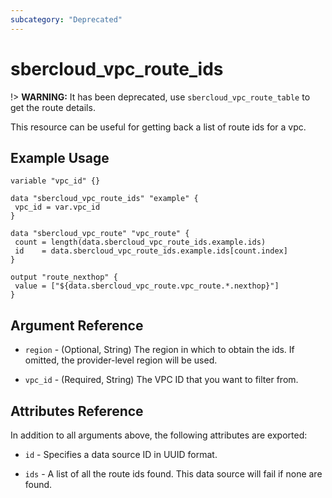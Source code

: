 ```yaml
---
subcategory: "Deprecated"
---
```


# sbercloud_vpc_route_ids

!> **WARNING:** It has been deprecated, use `sbercloud_vpc_route_table` to get the route details.

This resource can be useful for getting back a list of route ids for a vpc.

## Example Usage

 ```hcl
variable "vpc_id" {}

data "sbercloud_vpc_route_ids" "example" {
  vpc_id = var.vpc_id
}

data "sbercloud_vpc_route" "vpc_route" {
  count = length(data.sbercloud_vpc_route_ids.example.ids)
  id    = data.sbercloud_vpc_route_ids.example.ids[count.index]
}

output "route_nexthop" {
  value = ["${data.sbercloud_vpc_route.vpc_route.*.nexthop}"]
}
 ```

## Argument Reference

* `region` - (Optional, String) The region in which to obtain the ids. If omitted, the provider-level region will be
  used.

* `vpc_id` - (Required, String) The VPC ID that you want to filter from.

## Attributes Reference

In addition to all arguments above, the following attributes are exported:

* `id` - Specifies a data source ID in UUID format.

* `ids` - A list of all the route ids found. This data source will fail if none are found.
